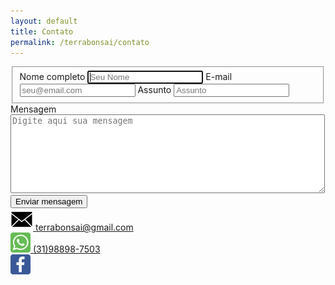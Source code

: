 ```yaml
---
layout: default
title: Contato
permalink: /terrabonsai/contato
---
```


<main class="main">
    <div class="container">
        <form>
            <fieldset>
            <label for="nome">Nome completo</label>
            <input id="nome" type="text" name="nome" required autofocus pattern="[A-Za-z ']{4,}" title="O nome precisa ter pelo menos 4 caracteres" placeholder="Seu Nome">
            <label for="email">E-mail</label>
            <input id="email" type="email" name="email" required placeholder="seu@email.com">
            <label for="assunto">Assunto</label>
            <input id="assunto" type="assunto" name="assunto" required placeholder="Assunto">
            </fieldset>
            <label for="mensagem">Mensagem</label>
            <textarea id="mensagem" name="mensagem" cols="60" rows="8" placeholder="Digite aqui sua mensagem"></textarea>
            <button type="submit">Enviar mensagem</button>
        </form>
    </div>
    <div class="icones-contatos">
        <div class="box">
            <a href="mailto:terrabonsai@gmail.com">
                <img src="../assets/images/envelope.png" alt="email">
            </a>
            <a class="texto" href="mailto:terrabonsai@gmail.com">terrabonsai@gmail.com</a>
        </div>
        <div class="box">
            <a href="tel:+5531988987503">
                <img src="../assets/images/whatsapp.png" alt="telefone">
            </a>
            <a class="texto" href="tel:+5531988987503">(31)98898-7503</a>
        </div>
        <div class="box">
            <a href="https://www.facebook.com/Escola-Terra-Bonsai-231177263574283/">
                <img src="../assets/images/facebook.png" alt="facebook">
            </a>
        </div>
    </div>
</main>
